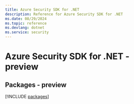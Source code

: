 ```yaml
---
title: Azure Security SDK for .NET
description: Reference for Azure Security SDK for .NET
ms.date: 08/29/2024
ms.topic: reference
ms.devlang: dotnet
ms.service: security
---
```

# Azure Security SDK for .NET - preview
## Packages - preview
[!INCLUDE [packages](security-index.md)]